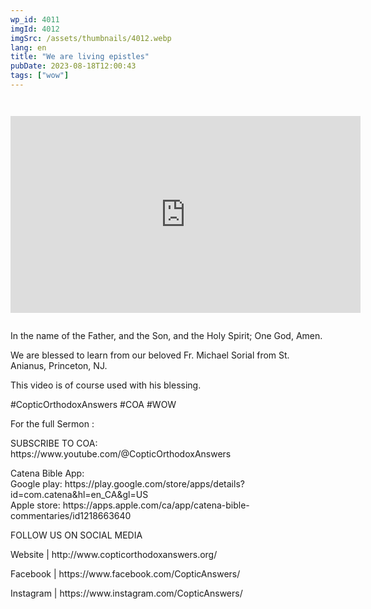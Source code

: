 ```yaml
---
wp_id: 4011
imgId: 4012
imgSrc: /assets/thumbnails/4012.webp
lang: en
title: "We are living epistles"
pubDate: 2023-08-18T12:00:43
tags: ["wow"]
---
```


<!-- page: 6 -->

<p><code></p>
<div class="video-container">
<iframe loading="lazy" width="560" height="315" src="https://www.youtube.com/embed/kgH71Zruj78?si=uyMxkB3EY2nAiZZA" title="YouTube video player" frameborder="0" allow="accelerometer; autoplay; clipboard-write; encrypted-media; gyroscope; picture-in-picture; web-share" allowfullscreen></iframe>
</div>
<p></code></p>
<p>In the name of the Father, and the Son, and the Holy Spirit; One God, Amen.</p>
<p>We are blessed to learn from our beloved Fr. Michael Sorial from St. Anianus, Princeton, NJ.</p>
<p>This video is of course used with his blessing.</p>
<p>#CopticOrthodoxAnswers​ #COA​ #WOW​</p>
<p>For the full Sermon :</p>
<p>SUBSCRIBE TO COA:<br />
https://www.youtube.com/@CopticOrthodoxAnswers</p>
<p>Catena Bible App:<br />
Google play: https://play.google.com/store/apps/details?id=com.catena&hl=en_CA&gl=US<br />
Apple store: https://apps.apple.com/ca/app/catena-bible-commentaries/id1218663640</p>
<p>FOLLOW US ON SOCIAL MEDIA</p>
<p>Website | http://www.copticorthodoxanswers.org/​</p>
<p>Facebook | https://www.facebook.com/CopticAnswers/​</p>
<p>Instagram | https://www.instagram.com/CopticAnswers/</p>
